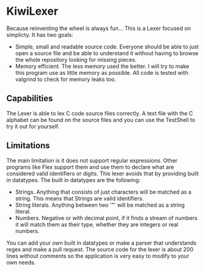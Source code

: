 # KiwiLexer
Because reinventing the wheel is always fun...
This is a Lexer focused on simplicty. It has two goals:
* Simple, small and readable source code. Everyone should be able to just open a source file and be able to understand it without having to browse the whole repository looking for missing pieces. 
* Memory efficient. The less memory used the better. I will try to make this program use as little memory as possible. All code is tested
with valgrind to check for memory leaks too. 

## Capabilities
The Lexer is able to lex C code source files correctly. A text file with the C alphabet can be found on the source files and you can use the TestShell to try it out for yourself.  

## Limitations
The main limitation is it does not support regular expressions. Other programs like Flex support them and use them to declare what are considered valid identifiers or digits. This lexer avoids that by providing built in datatypes. The built in datatypes are the following:

* Strings. Anything that consists of just characters will be matched as a string. This means that Strings are valid identifiers. 
* String literals. Anything between two '"' will be matched as a string literal. 
* Numbers. Negative or with decimal point, if it finds a stream of numbers it will match them as their type, whether they are integers or real numbers.

You can add your own built in datatypes or make a parser that understands regex and make a pull request. The source code for the lexer is about 200 lines without comments so the application is very easy to modify to your own needs.
